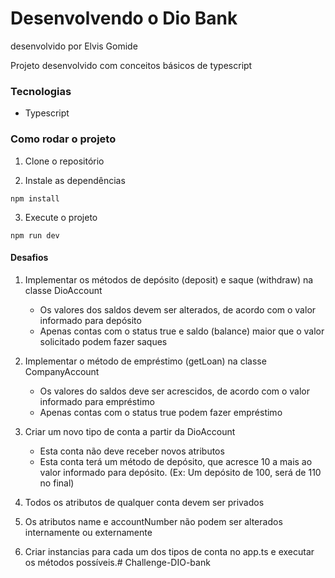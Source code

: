 # Desenvolvendo o Dio Bank #
desenvolvido por Elvis Gomide

Projeto desenvolvido com conceitos básicos de typescript
### Tecnologias ###
* Typescript
### Como rodar o projeto ###
1. Clone o repositório

2. Instale as dependências

```npm install```

3. Execute o projeto

```npm run dev```

#### Desafios ####
1. Implementar os métodos de depósito (deposit) e saque (withdraw) na classe DioAccount

   * Os valores dos saldos devem ser alterados, de acordo com o valor informado para depósito
   * Apenas contas com o status true e saldo (balance) maior que o valor solicitado podem fazer saques
 
2. Implementar o método de empréstimo (getLoan) na classe CompanyAccount

   * Os valores do saldos deve ser acrescidos, de acordo com o valor informado para empréstimo
   * Apenas contas com o status true podem fazer empréstimo

3. Criar um novo tipo de conta a partir da DioAccount
   * Esta conta não deve receber novos atributos
   * Esta conta terá um método de depósito, que acresce 10 a mais ao valor informado para depósito. (Ex: Um depósito de 100, será de 110 no final)

4. Todos os atributos de qualquer conta devem ser privados

5. Os atributos name e accountNumber não podem ser alterados internamente ou externamente

6. Criar instancias para cada um dos tipos de conta no app.ts e executar os métodos possíveis.# Challenge-DIO-bank
